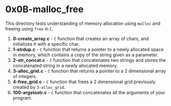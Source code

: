 # 0x0B-malloc_free
This directory tests understanding of memory allocation using `malloc` and freeing using `free` in `C`.
1. **0-create_array.c** - `C` function that creates an array of chars, and initializes it with a specific char.
2. **1-strdup.c** - `C` function that returns a pointer to a newly allocated space in memory, which contains a copy of the string given as a parameter.
3. **2-str_concat.c** - `C` function that concatenates two strings and stores the concatenated string in a newly allocated memory.
4. **3-alloc_grid.c** - `C` function that returns a pointer to a 2 dimensional array of integers.
5. **4-free_grid.c** - `C` function that frees a 2 dimensional grid previously created by `3-alloc_grid`.
6. **100-argstostr.c** - `C` function that concatenates all the arguments of your program.
